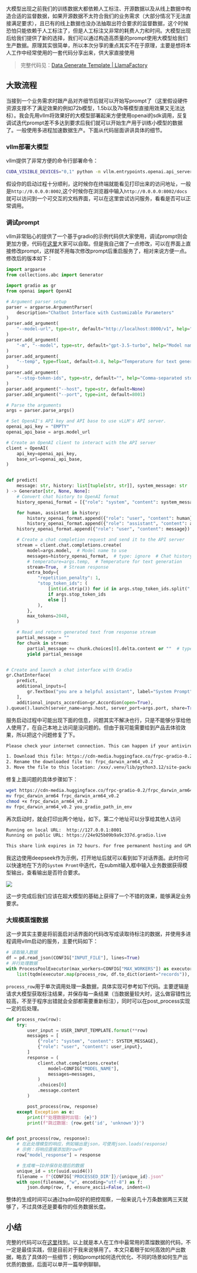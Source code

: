 大模型出现之前我们的训练数据大都依赖人工标注、开源数据以及从线上数据中构造合适的监督数据，如果开源数据不太符合我们的业务需求（大部分情况下无法直接满足要求），且已有的线上数据也没办法抽取出符合要求的监督数据，这个时候恐怕只能依赖于人工标注了，但是人工标注又非常的耗费人力和时间。大模型出现后给我们提供了新的选择，我们可以通过构造高质量的prompt使用大模型给我们生产数据。原理其实很简单，所以本次分享的重点其实不在于原理，主要是想将本人工作中经常使用的一套代码分享出来，供大家直接使用

> ​完整代码见：[Data Generate Template | LlamaFactory​​​​​​​](https://www.llamafactory.cn/llm-integration/data_generate_template.html)


## 大致流程
当接到一个业务需求时跟产品对齐细节后就可以开始写prompt了（这里假设硬件资源支撑不了满足效果的例如72b模型，1.5b以及7b等模型直接用效果又无法达标）。我会先用vllm将效果好的大模型部署起来方便使用openai的sdk调用，反复调试迭代prompt差不多达到要求后我们就可以开始生产用于训练小模型的数据了。一般使用多进程加速数据生产。下面从代码层面讲讲具体的细节。

### vllm部署大模型
vllm提供了非常方便的命令行部署命令：

```bash
CUDA_VISIBLE_DEVICES="0,1" python -m vllm.entrypoints.openai.api_server --served-model-name model_name  --model model_path --tensor-parallel-size 2 --port 8002
```

假设你的启动过程十分顺利，这时候你在终端就能看见打印出来的访问地址，一般是`http://0.0.0.0:8002`,这个时候你在浏览器中输入`http://0.0.0.0:8002/docs`就可以访问到一个可交互的文档界面，可以在这里尝试访问服务，看看是否可以正常调用。

### 调试prompt
vllm非常贴心的提供了一个基于gradio的示例代码供大家使用，调试prompt则会更加方便，代码在[这里](https://github.com/vllm-project/vllm/blob/main/examples/gradio_openai_chatbot_webserver.py)大家可以自取。但是我自己做了一点修改，可以在界面上直接修改prompt，这样就不用每次修改prompt后重启服务了，相对来说方便一点。修改后的版本如下：

```python
import argparse
from collections.abc import Generator

import gradio as gr
from openai import OpenAI

# Argument parser setup
parser = argparse.ArgumentParser(
    description="Chatbot Interface with Customizable Parameters"
)
parser.add_argument(
    "--model-url", type=str, default="http://localhost:8000/v1", help="Model URL"
)
parser.add_argument(
    "-m", "--model", type=str, default="gpt-3.5-turbo", help="Model name for the chatbot"
)
parser.add_argument(
    "--temp", type=float, default=0.8, help="Temperature for text generation"
)
parser.add_argument(
    "--stop-token-ids", type=str, default="", help="Comma-separated stop token IDs"
)
parser.add_argument("--host", type=str, default=None)
parser.add_argument("--port", type=int, default=8001)

# Parse the arguments
args = parser.parse_args()

# Set OpenAI's API key and API base to use vLLM's API server.
openai_api_key = "EMPTY"
openai_api_base = args.model_url

# Create an OpenAI client to interact with the API server
client = OpenAI(
    api_key=openai_api_key,
    base_url=openai_api_base,
)


def predict(
    message: str, history: list[tuple[str, str]], system_message: str
) -> Generator[str, None, None]:
    # Convert chat history to OpenAI format
    history_openai_format = [{"role": "system", "content": system_message}]

    for human, assistant in history:
        history_openai_format.append({"role": "user", "content": human})
        history_openai_format.append({"role": "assistant", "content": assistant})
    history_openai_format.append({"role": "user", "content": message})

    # Create a chat completion request and send it to the API server
    stream = client.chat.completions.create(
        model=args.model,  # Model name to use
        messages=history_openai_format,  # type: ignore  # Chat history
        # temperature=args.temp,  # Temperature for text generation
        stream=True,  # Stream response
        extra_body={
            "repetition_penalty": 1,
            "stop_token_ids": (
                [int(id.strip()) for id in args.stop_token_ids.split(",") if id.strip()]
                if args.stop_token_ids
                else []
            ),
        },
        max_tokens=2048,
    )

    # Read and return generated text from response stream
    partial_message = ""
    for chunk in stream:
        partial_message += chunk.choices[0].delta.content or ""  # type: ignore
        yield partial_message


# Create and launch a chat interface with Gradio
gr.ChatInterface(
    predict,
    additional_inputs=[
        gr.Textbox("you are a helpful assistant", label="System Prompt"),
    ],
    additional_inputs_accordion=gr.Accordion(open=True),
).queue().launch(server_name=args.host, server_port=args.port, share=True)

```

服务启动过程中可能出现下面的信息，问题其实不解决也行，只是不能够分享给他人使用了，在自己本地上访问是没问题的。但由于我可能需要给到产品去体验效果，所以把这个问题修复了下。

```bash
Please check your internet connection. This can happen if your antivirus software blocks the download of this file. You can install manually by following these steps: 

1. Download this file: https://cdn-media.huggingface.co/frpc-gradio-0.2/frpc_darwin_arm64
2. Rename the downloaded file to: frpc_darwin_arm64_v0.2
3. Move the file to this location: /xxx/.venv/lib/python3.12/site-packages/gradio
```

修复上面问题的具体步骤如下：

```bash
wget https://cdn-media.huggingface.co/frpc-gradio-0.2/frpc_darwin_arm64
mv frpc_darwin_arm64 frpc_darwin_arm64_v0.2
chmod +x frpc_darwin_arm64_v0.2
mv frpc_darwin_arm64_v0.2 you_gradio_path_in_env
```

再次启动时，就会打印出两个地址，如下。第二个地址可以分享给其他人访问

```bash
Running on local URL:  http://127.0.0.1:8001
Running on public URL: https://24e925b09b9a9c337d.gradio.live

This share link expires in 72 hours. For free permanent hosting and GPU upgrades, run `gradio deploy` from Terminal to deploy to Spaces (https://huggingface.co/spaces)
```

我这边使用deepseek作为示例，打开地址后就可以看到如下对话界面。此时你可以快速地在下方的`System Promt`中迭代，在submit输入框中输入业务数据获得模型输出，查看输出是否符合要求。

![](https://img-blog.csdnimg.cn/img_convert/ef8585e3afeacf855d3e64cb3991a01b.png)

这一步完成后我们应该在超大模型的基础上获得了一个不错的效果，能够满足业务要求。

### 大规模蒸馏数据
这一步其实主要是将前面启对话界面的代码改写成读取待标注的数据，并使用多进程调用vllm启动的服务，主要代码如下：

```python
# 读取输入数据
df = pd.read_json(CONFIG["INPUT_FILE"], lines=True)
# 并行处理数据
with ProcessPoolExecutor(max_workers=CONFIG["MAX_WORKERS"]) as executor:
    list(tqdm(executor.map(process_row, df.to_dict(orient="records")), total=len(df)))
```

`process_row`用于单次调用处理一条数据，具体实现可参考如下代码。主要逻辑是请求大模型获取标注结果，并保存每一条结果（当数据量较大时，这么做容错性比较高，不至于程序出错就会全部都需要重新标注），同时可以在post_process实现一定的后处理。

```python
def process_row(row):
    try:
        user_input = USER_INPUT_TEMPLATE.format(**row)
        messages = [
            {"role": "system", "content": SYSTEM_MESSAGE},
            {"role": "user", "content": user_input},
        ]
        response = (
            client.chat.completions.create(
                model=CONFIG["MODEL_NAME"],
                messages=messages,
            )
            .choices[0]
            .message.content
        )

        post_process(row, response)
    except Exception as e:
        print(f"处理数据时出错: {e}")
        print(f"跳过数据: {row.get('id', 'unknown')}")


def post_process(row, response):
    # 在此处理模型的响应，例如输出是json，可使用json.loads(response)
    # 示例：将响应直接添加到row中
    row["model_response"] = response

    # 生成唯一ID并保存处理后的数据
    unique_id = str(uuid.uuid4())
    filename = f"{CONFIG['PROCESSED_DIR']}/{unique_id}.json"
    with open(filename, "w", encoding="utf-8") as f:
        json.dump(row, f, ensure_ascii=False, indent=4)
```

整体的生成时间可以通过tqdm较好的把控观察，一般来说几十万条数据两三天就够了，不过具体还是要看你的任务数据长度。

## 小结
完整的代码可以在[这里](https://www.llamafactory.cn/llm-integration/data_generate_template.html)找到。以上就是本人在工作中最常用的蒸馏数据的代码，不一定是最佳实践，但是目前对于我来说够用了。本文只着眼于如何高效的产出数据，略去了具体的一些细节；例如prompt如何迭代优化、不同的场景如何生产出优质的数据，后面可以单开一篇举例聊聊。

